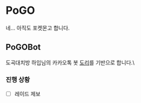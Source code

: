 # PoGO

네... 아직도 포켓몬고 합니다.

## PoGOBot

도곡대치방 하입님의 카카오톡 봇 [도리](https://github.com/joonluvschipotle/pogoBot)를 기반으로 합니다.\

### 진행 상황
- [ ] 레이드 제보
